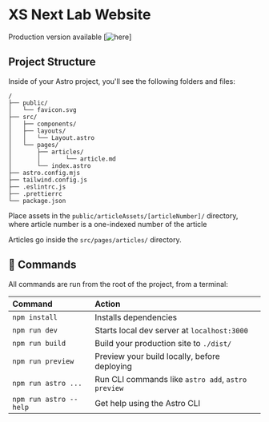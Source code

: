 # XS Next Lab Website

Production version available [![here](https://xsnextlab.github.io)]

## Project Structure

Inside of your Astro project, you'll see the following folders and files:

```
/
├── public/
│   └── favicon.svg
├── src/
│   ├── components/ 
│   ├── layouts/
│   │   └── Layout.astro
│   └── pages/
│       ├── articles/
│       │		└── article.md
│       └── index.astro
├── astro.config.mjs
├── tailwind.config.js
├── .eslintrc.js
├── .prettierrc
└── package.json
```

Place assets in the `public/articleAssets/[articleNumber]/` directory, where article number is a one-indexed number of the article

Articles go inside the `src/pages/articles/` directory.

## 🧞 Commands

All commands are run from the root of the project, from a terminal:

| Command                | Action                                             |
| :--------------------- | :------------------------------------------------- |
| `npm install`          | Installs dependencies                              |
| `npm run dev`          | Starts local dev server at `localhost:3000`        |
| `npm run build`        | Build your production site to `./dist/`            |
| `npm run preview`      | Preview your build locally, before deploying       |
| `npm run astro ...`    | Run CLI commands like `astro add`, `astro preview` |
| `npm run astro --help` | Get help using the Astro CLI                       |